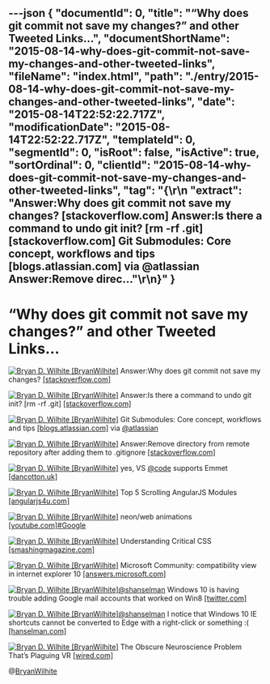 ---json
{
  "documentId": 0,
  "title": "“Why does git commit not save my changes?” and other Tweeted Links…",
  "documentShortName": "2015-08-14-why-does-git-commit-not-save-my-changes-and-other-tweeted-links",
  "fileName": "index.html",
  "path": "./entry/2015-08-14-why-does-git-commit-not-save-my-changes-and-other-tweeted-links",
  "date": "2015-08-14T22:52:22.717Z",
  "modificationDate": "2015-08-14T22:52:22.717Z",
  "templateId": 0,
  "segmentId": 0,
  "isRoot": false,
  "isActive": true,
  "sortOrdinal": 0,
  "clientId": "2015-08-14-why-does-git-commit-not-save-my-changes-and-other-tweeted-links",
  "tag": "{\r\n  \"extract\": \"Answer:Why does git commit not save my changes? [stackoverflow.com]  Answer:Is there a command to undo git init? [rm -rf .git] [stackoverflow.com]  Git Submodules: Core concept, workflows and tips [blogs.atlassian.com]  via @atlassian Answer:Remove direc...\"\r\n}"
}
---

# “Why does git commit not save my changes?” and other Tweeted Links…

[<img alt="Bryan D. Wilhite [BryanWilhite]" src="https://songhay.blob.core.windows.net/shared-social-twitter/BryanWilhite.jpeg">](http://t.co/UNdqV0Z1zz "Bryan D. Wilhite [BryanWilhite]") Answer:Why does git commit not save my changes? [[stackoverflow.com]](http://stackoverflow.com/questions/7704480/why-does-git-commit-not-save-my-changes/7704503?stw=2#7704503)

[<img alt="Bryan D. Wilhite [BryanWilhite]" src="https://songhay.blob.core.windows.net/shared-social-twitter/BryanWilhite.jpeg">](http://t.co/UNdqV0Z1zz "Bryan D. Wilhite [BryanWilhite]") Answer:Is there a command to undo git init? [rm -rf .git] [[stackoverflow.com]](http://stackoverflow.com/questions/3212459/is-there-a-command-to-undo-git-init/3212465?stw=2#3212465)

[<img alt="Bryan D. Wilhite [BryanWilhite]" src="https://songhay.blob.core.windows.net/shared-social-twitter/BryanWilhite.jpeg">](http://t.co/UNdqV0Z1zz "Bryan D. Wilhite [BryanWilhite]") Git Submodules: Core concept, workflows and tips [[blogs.atlassian.com]](http://blogs.atlassian.com/2013/03/git-submodules-workflows-tips/) via [@atlassian](http://twitter.com/atlassian)

[<img alt="Bryan D. Wilhite [BryanWilhite]" src="https://songhay.blob.core.windows.net/shared-social-twitter/BryanWilhite.jpeg">](http://t.co/UNdqV0Z1zz "Bryan D. Wilhite [BryanWilhite]") Answer:Remove directory from remote repository after adding them to .gitignore [[stackoverflow.com]](http://stackoverflow.com/questions/7927230/remove-directory-from-remote-repository-after-adding-them-to-gitignore/7927283?stw=2#7927283)

[<img alt="Bryan D. Wilhite [BryanWilhite]" src="https://songhay.blob.core.windows.net/shared-social-twitter/BryanWilhite.jpeg">](http://t.co/UNdqV0Z1zz "Bryan D. Wilhite [BryanWilhite]") yes, VS [@code](http://twitter.com/code) supports Emmet [[dancotton.uk]](http://dancotton.uk/blog/visual-studio-code-intellisense)

[<img alt="Bryan D. Wilhite [BryanWilhite]" src="https://songhay.blob.core.windows.net/shared-social-twitter/BryanWilhite.jpeg">](http://t.co/UNdqV0Z1zz "Bryan D. Wilhite [BryanWilhite]") Top 5 Scrolling AngularJS Modules [[angularjs4u.com]](http://angularjs4u.com/modules/top-5-scrolling-angularjs-modules/)

[<img alt="Bryan D. Wilhite [BryanWilhite]" src="https://songhay.blob.core.windows.net/shared-social-twitter/BryanWilhite.jpeg">](http://t.co/UNdqV0Z1zz "Bryan D. Wilhite [BryanWilhite]") neon/web animations [[youtube.com]](https://www.youtube.com/watch?v=Lwvi1u4XXzc)[#Google](http://search.twitter.com/search?q=%23Google)

[<img alt="Bryan D. Wilhite [BryanWilhite]" src="https://songhay.blob.core.windows.net/shared-social-twitter/BryanWilhite.jpeg">](http://t.co/UNdqV0Z1zz "Bryan D. Wilhite [BryanWilhite]") Understanding Critical CSS [[smashingmagazine.com]](http://www.smashingmagazine.com/2015/08/understanding-critical-css/)

[<img alt="Bryan D. Wilhite [BryanWilhite]" src="https://songhay.blob.core.windows.net/shared-social-twitter/BryanWilhite.jpeg">](http://t.co/UNdqV0Z1zz "Bryan D. Wilhite [BryanWilhite]") Microsoft Community: compatibility view in internet explorer 10 [[answers.microsoft.com]](http://answers.microsoft.com/en-us/ie/forum/ie10-windows_8/compatibility-view-in-internet-explorer-10/04f56be0-7023-4871-88e8-bd63f8aea5dc)

[<img alt="Bryan D. Wilhite [BryanWilhite]" src="https://songhay.blob.core.windows.net/shared-social-twitter/BryanWilhite.jpeg">](http://t.co/UNdqV0Z1zz "Bryan D. Wilhite [BryanWilhite]")[@shanselman](http://twitter.com/shanselman) Windows 10 is having trouble adding Google mail accounts that worked on Win8 [[twitter.com]](https://twitter.com/BryanWilhite/status/631312051340603393/photo/1)

[<img alt="Bryan D. Wilhite [BryanWilhite]" src="https://songhay.blob.core.windows.net/shared-social-twitter/BryanWilhite.jpeg">](http://t.co/UNdqV0Z1zz "Bryan D. Wilhite [BryanWilhite]")[@shanselman](http://twitter.com/shanselman) I notice that Windows 10 IE shortcuts cannot be converted to Edge with a right-click or something :( [[hanselman.com]](http://www.hanselman.com/blog/TheEvergreenWeb.aspx)

[<img alt="Bryan D. Wilhite [BryanWilhite]" src="https://songhay.blob.core.windows.net/shared-social-twitter/BryanWilhite.jpeg">](http://t.co/UNdqV0Z1zz "Bryan D. Wilhite [BryanWilhite]") The Obscure Neuroscience Problem That’s Plaguing VR [[wired.com]](http://www.wired.com/2015/08/obscure-neuroscience-problem-thats-plaguing-vr/)

@[BryanWilhite](https://twitter.com/BryanWilhite)
